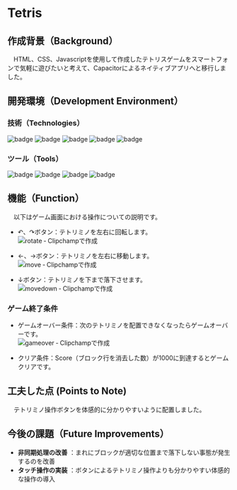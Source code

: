 # Tetris

## 作成背景（Background）
　HTML、CSS、Javascriptを使用して作成したテトリスゲームをスマートフォンで気軽に遊びたいと考えて、Capacitorによるネイティブアプリへと移行しました。

## 開発環境（Development Environment）
### 技術（Technologies）
![badge](https://img.shields.io/badge/Node.js-20.16.0-8CC84B.svg?logo=nodedotjs&logoColor=white)
![badge](https://img.shields.io/badge/npm-10.8.2-CB3837.svg?logo=npm&logoColor=white)
![badge](https://img.shields.io/badge/-HTML5-333.svg?logo=html5&style=flat)
![badge](https://img.shields.io/badge/-CSS3-1572B6.svg?logo=css3&style=flat)
![badge](https://img.shields.io/badge/Javascript-276DC3.svg?logo=javascript&style=flat)

### ツール（Tools）
![badge](https://img.shields.io/badge/Visual%20Studio%20Code-1.95.0-007ACC.svg?logo=visual-studio-code&style=flat)
![badge](https://img.shields.io/badge/Capacitor-6.1.2-119EFF.svg?logo=capacitor&style=flat)
![badge](https://img.shields.io/badge/GitHub-%23181717?logo=github&logoColor=white)
![badge](https://img.shields.io/badge/Microsoft%20Clipchamp-007ACC.svg?logo=visual-studio-code&style=flat)

## 機能（Function）

　以下はゲーム画面における操作についての説明です。

- ↶、↷ボタン：テトリミノを左右に回転します。<br>
  ![rotate ‐ Clipchampで作成](https://github.com/user-attachments/assets/87af9738-0edd-45a1-a11e-d66c0d14ee43)

- ←、→ボタン：テトリミノを左右に移動します。<br>
  ![move ‐ Clipchampで作成](https://github.com/user-attachments/assets/f09e3e99-1ae2-4674-a7a5-426bc9e516b0)

- ↓ボタン：テトリミノを下まで落下させます。<br>
  ![movedown ‐ Clipchampで作成](https://github.com/user-attachments/assets/8b5e7f2a-dc5b-4eeb-b8a9-d5ee22976b60)


### ゲーム終了条件
- ゲームオーバー条件：次のテトリミノを配置できなくなったらゲームオーバーです。<br>
  ![gameover ‐ Clipchampで作成](https://github.com/user-attachments/assets/9214baf8-8f66-4220-8e3f-8cb70433d020)

- クリア条件：Score（ブロック行を消去した数）が1000に到達するとゲームクリアです。

## 工夫した点 (Points to Note)
　テトリミノ操作ボタンを体感的に分かりやすいように配置しました。

## 今後の課題（Future Improvements）
- **非同期処理の改善** ：まれにブロックが適切な位置まで落下しない事態が発生するのを改善
- **タッチ操作の実装** ：ボタンによるテトリミノ操作よりも分かりやすい体感的な操作の導入
